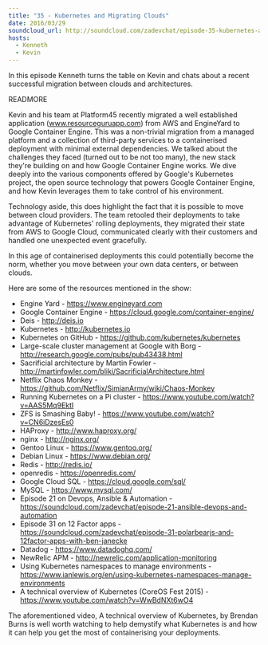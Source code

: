 ```yaml
---
title: "35 - Kubernetes and Migrating Clouds"
date: 2016/03/29
soundcloud_url: http://soundcloud.com/zadevchat/episode-35-kubernetes-and-migrating-clouds
hosts:
  - Kenneth
  - Kevin
---
```


In this episode Kenneth turns the table on Kevin and chats about a recent successful migration between clouds and architectures.

READMORE

Kevin and his team at Platform45 recently migrated a well established application (www.resourceguruapp.com) from AWS and EngineYard to Google Container Engine. This was a non-trivial migration from a managed platform and a collection of third-party services to a containerised deployment with minimal external dependencies. We talked about the challenges they faced (turned out to be not too many), the new stack they're building on and how Google Container Engine works. We dive deeply into the various components offered by Google's Kubernetes project, the open source technology that powers Google Container Engine, and how Kevin leverages them to take control of his environment.

Technology aside, this does highlight the fact that it is possible to move between cloud providers. The team retooled their deployments to take advantage of Kubernetes' rolling deployments, they migrated their state from AWS to Google Cloud, communicated clearly with their customers and handled one unexpected event gracefully. 

In this age of containerised deployments this could potentially become the norm, whether you move between your own data centers, or between clouds.

Here are some of the resources mentioned in the show:

* Engine Yard - https://www.engineyard.com
* Google Container Engine - https://cloud.google.com/container-engine/
* Deis - http://deis.io
* Kubernetes - http://kubernetes.io
* Kubernetes on GitHub - https://github.com/kubernetes/kubernetes
* Large-scale cluster management at Google with Borg - http://research.google.com/pubs/pub43438.html
* Sacrificial architecture by Martin Fowler - http://martinfowler.com/bliki/SacrificialArchitecture.html
* Netflix Chaos Monkey - https://github.com/Netflix/SimianArmy/wiki/Chaos-Monkey
* Running Kubernetes on a Pi cluster - https://www.youtube.com/watch?v=AAS5Mq9EktI
* ZFS is Smashing Baby! - https://www.youtube.com/watch?v=CN6iDzesEs0
* HAProxy - http://www.haproxy.org/
* nginx - http://nginx.org/
* Gentoo Linux - https://www.gentoo.org/
* Debian Linux - https://www.debian.org/
* Redis - http://redis.io/
* openredis - https://openredis.com/
* Google Cloud SQL - https://cloud.google.com/sql/
* MySQL - https://www.mysql.com/
* Episode 21 on Devops, Ansible & Automation - https://soundcloud.com/zadevchat/episode-21-ansible-devops-and-automation
* Episode 31 on 12 Factor apps - https://soundcloud.com/zadevchat/episode-31-polarbearjs-and-12factor-apps-with-ben-janecke
* Datadog - https://www.datadoghq.com/
* NewRelic APM - http://newrelic.com/application-monitoring
* Using Kubernetes namespaces to manage environments - https://www.ianlewis.org/en/using-kubernetes-namespaces-manage-environments
* A technical overview of Kubernetes (CoreOS Fest 2015) - https://www.youtube.com/watch?v=WwBdNXt6wO4

The aforementioned video, A technical overview of Kubernetes, by Brendan Burns is well worth watching to help demystify what Kubernetes is and how it can help you get the most of containerising your deployments.
